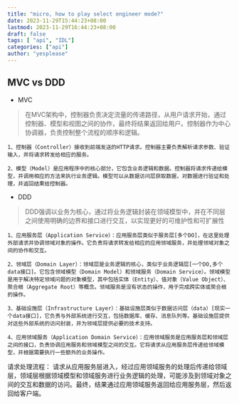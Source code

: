 ```yaml
---
title: "micro, how to play select engineer mode?"
date: 2023-11-29T15:44:23+08:00
lastmod: 2023-11-29T16:44:23+08:00
draft: false
tags: [ "api", "IDL"]
categories: ["api"]
author: "yesplease"
---
```


## MVC vs DDD
- MVC
> 在MVC架构中，控制器负责决定流量的传递路径，从用户请求开始，通过控制器、模型和视图之间的协作，最终将结果返回给用户。控制器作为中心协调器，负责控制整个流程的顺序和逻辑。

    1、控制器（Controller）接收到前端发送的HTTP请求。控制器主要负责解析请求参数、验证输入，并将请求转发给相应的服务。

    2、模型（Model）是应用程序中的核心部分，它包含业务逻辑和数据。控制器将请求传递给模型，并调用相应的方法来执行业务逻辑。模型可以从数据访问层获取数据，对数据进行验证和处理，并返回结果给控制器。

- DDD

>DDD强调以业务为核心，通过将业务逻辑封装在领域模型中，并在不同层之间使用明确的边界和接口进行交互，以实现更好的可维护性和可扩展性

    1、应用服务层（Application Service）：应用服务层类似于服务层[多个DO]，在这里处理外部请求并协调领域对象的操作。它负责将请求转发给相应的应用领域服务，并处理领域对象之间的协作和交互。

    2、领域层（Domain Layer）：领域层是业务逻辑的核心，类似于业务逻辑层[一个DO,多个data接口]。它包含领域模型（Domain Model）和领域服务（Domain Service）。领域模型是用于解决特定领域问题的对象模型，其中包括实体（Entity）、值对象（Value Object）、聚合根（Aggregate Root）等概念。领域服务是没有状态的操作，用于完成跨实体或聚合根的操作。

    3、基础设施层（Infrastructure Layer）：基础设施层类似于数据访问层（data）[现实一个data接口]，它负责与外部系统进行交互，包括数据库、缓存、消息队列等。基础设施层提供对这些外部系统的访问封装，并为领域层提供必要的技术支持。

    4、应用领域服务（Application Domain Service）：应用领域服务是应用服务层和领域层之间的接口，负责协调应用服务和领域模型之间的交互。它将请求从应用服务层传递给领域模型，并根据需要执行一些额外的业务操作。

请求处理流程： 请求从应用服务层进入，经过应用领域服务的处理后传递给领域层，领域层根据领域模型和领域服务进行业务逻辑的处理，可能涉及到领域对象之间的交互和数据的访问。最终，结果通过应用领域服务返回给应用服务层，然后返回给客户端。

